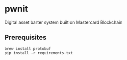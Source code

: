 # pwnit
Digital asset barter system built on Mastercard Blockchain

Prerequisites
- 

```
brew install protobuf
pip install -r requirements.txt


```
